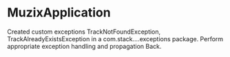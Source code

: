 # MuzixApplication

Created custom exceptions TrackNotFoundException, TrackAlreadyExistsException in a com.stack....exceptions package.
Perform appropriate exception handling and propagation Back.
